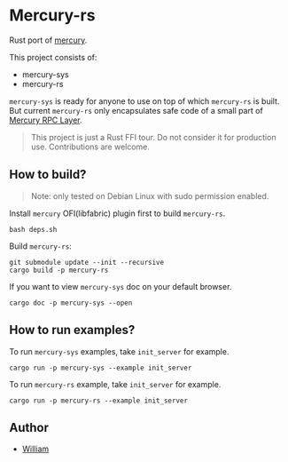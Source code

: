 # Mercury-rs

Rust port of [mercury](https://github.com/mercury-hpc/mercury).

This project consists of:

- mercury-sys
- mercury-rs

`mercury-sys` is ready for anyone to use on top of which `mercury-rs` is built. But current `mercury-rs` only encapsulates safe code of a small part of [Mercury RPC Layer](https://mercury-hpc.github.io/user/hg/).

> This project is just a Rust FFI tour. Do not consider it for production use. Contributions are welcome.

## How to build?

> Note: only tested on Debian Linux with sudo permission enabled.

Install `mercury` OFI(libfabric) plugin first to build `mercury-rs`.

```
bash deps.sh
```

Build `mercury-rs`:

```
git submodule update --init --recursive
cargo build -p mercury-rs
```

If you want to view `mercury-sys` doc on your default browser.

```
cargo doc -p mercury-sys --open
```

## How to run examples?

To run `mercury-sys` examples, take `init_server` for example.

```
cargo run -p mercury-sys --example init_server
```

To run `mercury-rs` example, take `init_server` for example.

```
cargo run -p mercury-rs --example init_server
```

## Author

* [William](https://github.com/williamlsh)
